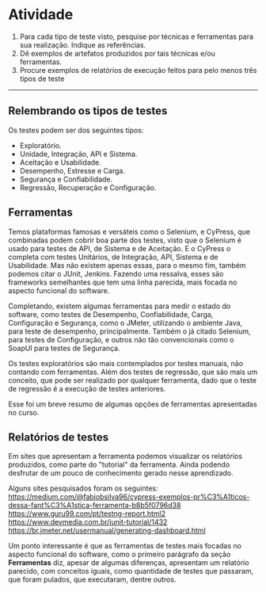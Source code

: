 # Atividade

1. Para cada tipo de teste visto, pesquise por técnicas e ferramentas para sua realização. Indique as referências.
2. Dê exemplos de artefatos produzidos por tais técnicas e/ou ferramentas.
3. Procure exemplos de relatórios de execução feitos para pelo menos três tipos de teste

---
## Relembrando os tipos de testes

Os testes podem ser dos seguintes tipos: 
* Exploratório.
* Unidade, Integração, API e Sistema.
* Aceitação e Usabilidade.
* Desempenho, Estresse e Carga.
* Segurança e Confiabilidade.
* Regressão, Recuperação e Configuração.

## Ferramentas 

Temos plataformas famosas e versáteis como o Selenium, e CyPress, que combinadas podem cobrir boa parte dos testes, visto que o Selenium é usado para testes de API, de Sistema e de Aceitação. E o CyPress o completa com testes Unitários, de Integração, API, Sistema e de Usabilidade. Mas não existem apenas essas, para o mesmo fim, também podemos citar o JUnit, Jenkins. Fazendo uma ressalva, esses são frameworks semelhantes que tem uma linha parecida, mais focada no aspecto funcional do software.

Completando, existem algumas ferramentas para medir o estado do software, como testes de Desempenho, Confiabilidade, Carga, Configuração e Segurança, como o JMeter, utilizando o ambiente Java, para teste de desempenho, principalmente. Também o já citado Selenium, para testes de Configuração, e outros não tão convencionais como o SoapUI para testes de Segurança.

Os testes exploratórios são mais contemplados por testes manuais, não contando com ferramentas. Além dos testes de regressão, que são mais um conceito, que pode ser realizado por qualquer ferramenta, dado que o teste de regressão é a execução de testes anteriores.

Esse foi um breve resumo de algumas opções de ferramentas apresentadas no curso.

## Relatórios de testes

Em sites que apresentam a ferramenta podemos visualizar os relatórios produzidos, como parte do "tutorial" da ferramenta. Ainda podendo desfrutar de um pouco de conhecimento gerado nesse aprendizado.

Alguns sites pesquisados foram os seguintes:
https://medium.com/@fabiobsilva96/cypress-exemplos-pr%C3%A1ticos-dessa-fant%C3%A1stica-ferramenta-b8b5f0796d38
https://www.guru99.com/pt/testng-report.html2
https://www.devmedia.com.br/junit-tutorial/1432
https://br.jmeter.net/usermanual/generating-dashboard.html

Um ponto interessante é que as ferramentas de testes mais focadas no aspecto funcional do software, como o primeiro parágrafo da seção **Ferramentas** diz, apesar de algumas diferenças, apresentam um relatório parecido, com conceitos iguais, como quantidade de testes que passaram, que foram pulados, que executaram, dentre outros.